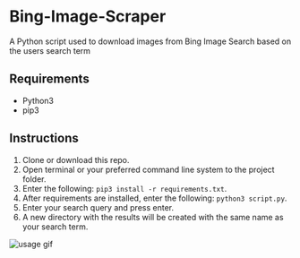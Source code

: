 # Bing-Image-Scraper
A Python script used to download images from Bing Image Search based on the users search term

## Requirements
- Python3
- pip3


## Instructions
1. Clone or download this repo.
2. Open terminal or your preferred command line system to the project folder.
3. Enter the following: `pip3 install -r requirements.txt`.
4. After requirements are installed, enter the following:
    `python3 script.py`.
5. Enter your search query and press enter.
6. A new directory with the results will be created with the same name as your search term.

![usage gif](BIS.gif)


